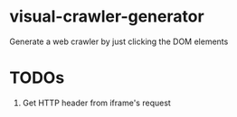 # visual-crawler-generator
Generate a web crawler by just clicking the DOM elements


# TODOs

1. Get HTTP header from iframe's request
